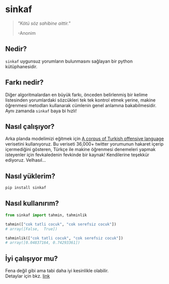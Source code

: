 # sinkaf

> _"Kötü söz sahibine aittir."_
>
> -Anonim


## Nedir?

`sinkaf` uygunsuz yorumların bulunmasını sağlayan bir python kütüphanesidir.

## Farkı nedir?

Diğer algoritmalardan en büyük farkı, önceden belirlenmiş bir kelime listesinden yorumlardaki sözcükleri tek tek kontrol etmek yerine, makine öğrenmesi metodları kullanarak cümlenin genel anlamına bakabilmesidir. Aynı zamanda `sinkaf` baya bi hızlı! 

## Nasıl çalışıyor?

Arka planda modelimizi eğitmek için [A corpus of Turkish offensive language](https://coltekin.github.io/offensive-turkish/guidelines.html) verisetini kullanıyoruz. Bu veriseti 36,000+ twitter yorumunun hakaret içerip içermediğini gösteren, Türkçe ile makine öğrenmesi denemeleri yapmak isteyenler için fevkaledenin fevkinde bir kaynak! Kendilerine teşekkür ediyoruz. Velhasıl...

## Nasıl yüklerim?
```python
pip install sinkaf
```

## Nasıl kullanırım?

```python
from sinkaf import tahmin, tahminlik

tahmin(["cok tatli cocuk", "cok serefsiz cocuk"])
# array([False,  True])

tahminlik(["cok tatli cocuk", "cok serefsiz cocuk"])
# array([0.04837164, 0.74293361])
```

## İyi çalışıyor mu?
Fena değil gibi ama tabi daha iyi kesinlikle olabilir.  
Detaylar için bkz. [link](sinkaf.ipynb)
